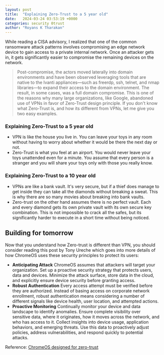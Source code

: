 ```yaml
---
layout: post
title:  "Explaining Zero-Trust to a 5 year old"
date:   2024-03-24 03:53:19 +0000
categories: security 0trust  
author: "Royans K Tharakan"
---
```

While reading a CISA advisory, I realized that one of the common ransomware attack patterns involves compromising an edge network device to gain access to a private internal network. Once an attacker gets in, it gets significantly easier to compromise the remaining devices on the network. 

> Post-compromise, the actors moved laterally into domain environments and have been observed leveraging tools that are native to the Ivanti appliances—such as freerdp, ssh, telnet, and nmap libraries—to expand their access to the domain environment. The result, in some cases, was a full domain compromise. This is one of the reasons why many large organizations, like Google, abandoned use of VPNs in favor of Zero-Trust design principle. If you don't know what Zero-Trust is, and how its different from VPNs, let me give you two easy examples.

### Explaining Zero-Trust to a 5 year old
* VPN is like the house you live in. You can leave your toys in any room without having to worry about whether it would be there the next day or not.
* Zero-Trust is what you feel at an airport. You would never leave your toys unattended even for a minute. You assume that every person is a stranger and you will share your toys only with those you really know.
  
### Explaining Zero-Trust to a 10 year old
* VPNs are like a bank vault. It's very secure, but if a thief does manage to get inside they can take all the diamonds without breaking a sweat. This is why there are so many movies about breaking into bank vaults. 
* Zero-trust on the other hand assumes there is no perfect vault. Each and every diamond gets its own private vault with its own secure key combination. This is not impossible to crack all the safes, but its significantly harder to execute in a short time without being noticed.
  
## Building for tomorrow
Now that you understand how Zero-trust is different than VPN, you should consider reading this post by Tony Ureche which goes into more details of how ChromeOS uses these security principles to protect its users:
* **Anticipating Attack** ChromeOS assumes that attackers will target your organization. Set up a proactive security strategy that protects users, data and devices. Minimize the attack surface, store data in the cloud, and explicitly ensure device security before granting access.
* **Robust Authentication** Every access attempt must be verified before they are authorized. Instead of basing access on corporate network enrollment, robust authentication means considering a number of different signals like device health, user location, and attempted actions.
* **Proactive Monitoring** Continually monitor your device and data landscape to identify anomalies. Ensure complete visibility over sensitive data, where it originates, how it moves across the network, and who has access to it. Collect insights into device usage, application behaviors, and emerging threats. Use this data to proactively adjust policies, address vulnerabilities, and respond quickly to potential attacks.

Reference: [ChromeOS designed for zero-trust](https://cloud.google.com/blog/products/chrome-enterprise/chromeos-the-platform-designed-for-zero-trust-security)

